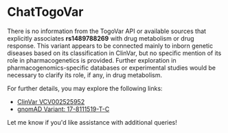 # ChatTogoVar

There is no information from the TogoVar API or available sources that explicitly associates **rs1489788269** with drug metabolism or drug response. This variant appears to be connected mainly to inborn genetic diseases based on its classification in ClinVar, but no specific mention of its role in pharmacogenetics is provided. Further exploration in pharmacogenomics-specific databases or experimental studies would be necessary to clarify its role, if any, in drug metabolism.

For further details, you may explore the following links:
- [ClinVar VCV002525952](https://www.ncbi.nlm.nih.gov/clinvar/variation/2525952)
- [gnomAD Variant: 17-8111519-T-C](https://gnomad.broadinstitute.org/variant/17-8111519-T-C?dataset=gnomad_r4)

Let me know if you'd like assistance with additional queries!